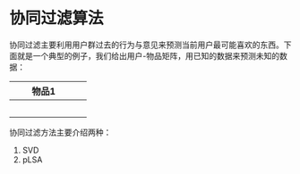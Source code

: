 # 协同过滤算法

协同过滤主要利用用户群过去的行为与意见来预测当前用户最可能喜欢的东西。下面就是一个典型的例子，我们给出用户-物品矩阵，用已知的数据来预测未知的数据： 

|  |  | 物品1 |  |  |  |
| :--- | :---: | :--- | :--- | :--- | :--- |
|  |  |  |  |  |  |
|  |  |  |  |  |  |
|  |  |  |  |  |  |
|  |  |  |  |  |  |
|  |  |  |  |  |  |

协同过滤方法主要介绍两种：  
1. SVD  
2. pLSA


